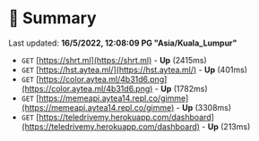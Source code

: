 # 📖 Summary
Last updated: **16/5/2022, 12:08:09 PG "Asia/Kuala_Lumpur"**

- `GET` [https://shrt.ml](https://shrt.ml) - **Up** (2415ms)
- `GET` [https://hst.aytea.ml/](https://hst.aytea.ml/) - **Up** (401ms)
- `GET` [https://color.aytea.ml/4b31d6.png](https://color.aytea.ml/4b31d6.png) - **Up** (1782ms)
- `GET` [https://memeapi.aytea14.repl.co/gimme](https://memeapi.aytea14.repl.co/gimme) - **Up** (3308ms)
- `GET` [https://teledrivemy.herokuapp.com/dashboard](https://teledrivemy.herokuapp.com/dashboard) - **Up** (213ms)

